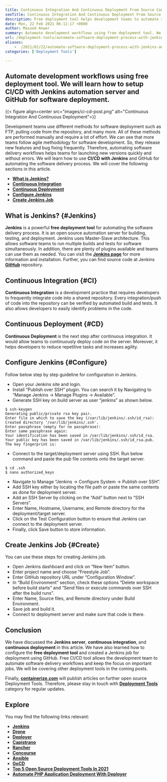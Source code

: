 ```yaml
---
title: Continuous Integration And Continuous Deployment From Source Control Server
seoTitle: Continuous Integration And Continuous Deployment From Source Control Server
description: Free deployment tool helps development teams to automate software delivery workflows. Quickly build, test, deploy software with Jenkins and GitHub repository.
date: Mon, 22 Feb 2021 06:11:17 +0000
author: Masood Anwer
summary: Automate development workflows using free deployment tool. We will learn how to setup CI/CD with Jenkins automation server and GitHub for software deployment.
url: /deployment-tools/automate-software-deployment-process-with-jenkins-and-github/
aliases: 
    -  /2021/02/22/automate-software-deployment-process-with-jenkins-and-github/
categories: ['Deployment Tools']

---
```

## Automate development workflows using free deployment tool. We will learn how to setup CI/CD with Jenkins automation server and GitHub for software deployment.

{{< figure align=center src="images/ci-cd-post.png" alt="Continuous Integration And Continuous Deployment">}}  

Development teams use different methods for software deployment such as FTP, pulling code from the repository, and many more. All of these methods are performed manually and require a lot of effort. We can see that more teams follow agile methodology for software development. So, they release new features and bug fixing frequently. Therefore, automating software delivery workflows helps teams for launching new versions quickly and without errors. We will learn how to use **CI/CD with Jenkins** and GitHub for automating the software delivery process. We will cover the following sections in this article.

  * [**What is Jenkins?**][1]
  * [**Continuous Integration**][2]
  * [**Continuous Deployment**][3]
  * [**Configure Jenkins**][4]
  * [**Create Jenkins Job**][5]

## What is Jenkins? {#Jenkins}

**Jenkins** is a powerful **free deployment tool** for automating the software delivery process. It is an open source automation server for building, testing, and deployment. Jenkins uses Master-Slave architecture. This allows software teams to run multiple builds and tests for software simultaneously. In addition, there are plenty of plugins available and teams can use them as needed. You can visit the [**Jenkins page**][6] for more information and installation. Further, you can find source code at Jenkins [**GitHub**][7] repository.

## Continuous Integration {#CI}

**Continuous Integration** is a development practice that requires developers to frequently integrate code into a shared repository. Every integration/push of code into the repository can be verified by automated build and tests. It also allows developers to easily identify problems in the code.

## Continuous Deployment {#CD}

**Continuous Deployment** is the next step after continuous integration. It would allow teams to continuously deploy code on the server. Moreover, it helps developers to reduce repetitive tasks and increases agility.

## Configure Jenkins {#Configure}

Follow below step by step guideline for configuration in Jenkins.

  * Open your Jenkins site and login.
  * Install “Publish over SSH” plugin. You can search it by Navigating to “Manage Jenkins → Manage Plugins → Available”.
  * Generate SSH key on build server as user “jenkins” as shown below.


```
$ ssh-keygen
Generating public/private rsa key pair.
Enter file in which to save the key (/var/lib/jenkins/.ssh/id_rsa):
Created directory '/var/lib/jenkins/.ssh'.
Enter passphrase (empty for no passphrase):
Enter same passphrase again:
Your identification has been saved in /var/lib/jenkins/.ssh/id_rsa.
Your public key has been saved in /var/lib/jenkins/.ssh/id_rsa.pub.
The key fingerprint is:
```


  * Connect to the target/deployment server using SSH. Run below command and paste the pub file contents onto the target server.


```
$ cd .ssh
$ nano authorized_keys
```


  * Navigate to Manage “Jenkins → Configure System → Publish over SSH”.
  * Add SSH key either by locating the file path or paste the same contents as done for deployment server.
  * Add an SSH Server by clicking on the “Add” button next to “SSH Servers”.
  * Enter Name, Hostname, Username, and Remote directory for the deployment/target server.
  * Click on the Test Configuration button to ensure that Jenkins can connect to the deployment server.
  * Finally, click Save button to store information.

## Create Jenkins Job {#Create}

You can use these steps for creating Jenkins job.

  * Open Jenkins dashboard and click on “New Item” button.
  * Enter project name and choose “Freestyle Job”.
  * Enter GitHub repository URL under “Configuration Window”.
  * In “Build Environment” section, check these options “Delete workspace before build starts” and “Send files or execute commands over SSH after the build runs”.
  * Enter Name, Source files, and Remote directory under Build Environment.
  * Save job and build it.
  * Connect to deployment server and make sure that code is there.

## Conclusion

We have discussed the **Jenkins server**, **continuous integration**, and **continuous deployment** in this article. We have also learned how to configure the **free deployment tool** and created a Jenkins job for deployment using GitHub. Free CI/CD tool allows the development team to automate software delivery workflows and keep the focus on important jobs. We will be covering other deployment tools in the coming posts.

Finally, [**containerize.com**][8] will publish articles on further open source Deployment Tools. Therefore, please stay in touch with [**Deployment Tools**][9] category for regular updates.

## Explore

You may find the following links relevant:

  * **[Jenkins][6]**
  * [**Drone**][10]
  * [**Deployer**][11]
  * [**Capistrano**][12]
  * [**Rancher**][13]
  * [**Concourse**][14]
  * [**Ansible**][15]
  * [**GoCD**][16]
  * [**Top 5 Open Source Deployment Tools In 2021**][17]
  * [**Automate PHP Application Deployment With Deployer**][18]

 [1]: #Jenkins
 [2]: #CI
 [3]: #CD
 [4]: #Configure
 [5]: #Create
 [6]: https://products.containerize.com/deployment-tools/jenkins
 [7]: https://github.com/jenkinsci/jenkins
 [8]: https://containerize.com
 [9]: https://blog.containerize.com/category/deployment-tools/
 [10]: https://products.containerize.com/deployment-tools/drone/
 [11]: https://products.containerize.com/deployment-tools/deployer/
 [12]: https://products.containerize.com/deployment-tools/capistrano/
 [13]: https://products.containerize.com/deployment-tools/rancher/
 [14]: https://products.containerize.com/deployment-tools/concourse/
 [15]: https://products.containerize.com/deployment-tools/ansible/
 [16]: https://products.containerize.com/deployment-tools/gocd/
 [17]: https://blog.containerize.com/2021/03/12/top-5-open-source-deployment-tools-in-the-year-2021/
 [18]: https://blog.containerize.com/2021/03/05/automate-php-application-deployment-with-deployer/